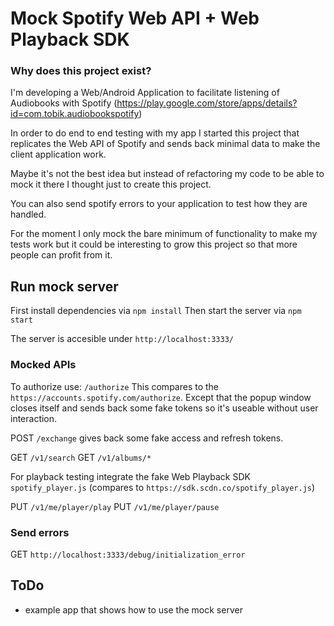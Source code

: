 # Mock Spotify Web API + Web Playback SDK

### Why does this project exist?
I'm developing a Web/Android Application to facilitate listening of Audiobooks with Spotify (https://play.google.com/store/apps/details?id=com.tobik.audiobookspotify)

In order to do end to end testing with my app I started this project that replicates the Web API of Spotify and sends back minimal data to make the client application work.

Maybe it's not the best idea but instead of refactoring my code to be able to mock it there I thought just to create this project.

You can also send spotify errors to your application to test how they are handled.

For the moment I only mock the bare minimum of functionality to make my tests work but it could be interesting to grow this project so that more people can profit from it.

## Run mock server
First install dependencies via `npm install`
Then start the server via `npm start`

The server is accesible under `http://localhost:3333/`

### Mocked APIs
To authorize use: `/authorize`
This compares to the `https://accounts.spotify.com/authorize`. Except that the popup window closes itself and sends back some fake tokens so it's useable without user interaction.

POST `/exchange` gives back some fake access and refresh tokens.

GET `/v1/search`
GET `/v1/albums/*`

For playback testing integrate the fake Web Playback SDK `spotify_player.js` (compares to `https://sdk.scdn.co/spotify_player.js`)

PUT `/v1/me/player/play`
PUT `/v1/me/player/pause`

### Send errors
GET `http://localhost:3333/debug/initialization_error`

## ToDo
- example app that shows how to use the mock server

